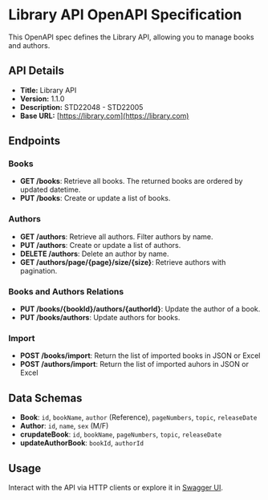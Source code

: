 # Library API OpenAPI Specification

This OpenAPI spec defines the Library API, allowing you to manage books and authors.

## API Details

- **Title:** Library API
- **Version:** 1.1.0
- **Description:** STD22048 - STD22005
- **Base URL:** [https://library.com](https://library.com)

## Endpoints

### Books

- **GET /books**: Retrieve all books. The returned books are ordered by updated datetime.
- **PUT /books**: Create or update a list of books.

### Authors

- **GET /authors**: Retrieve all authors. Filter authors by name.
- **PUT /authors**: Create or update a list of authors.
- **DELETE /authors**: Delete an author by name.
- **GET /authors/page/{page}/size/{size}**: Retrieve authors with pagination.

### Books and Authors Relations

- **PUT /books/{bookId}/authors/{authorId}**: Update the author of a book. 
- **PUT /books/authors**: Update authors for books.
  
### Import
- **POST /books/import**: Return the list of imported books in JSON or Excel
- **POST /authors/import**: Return the list of imported auhors in JSON or Excel
## Data Schemas

- **Book**: `id`, `bookName`, `author` (Reference), `pageNumbers`, `topic`, `releaseDate`
- **Author**: `id`, `name`, `sex` (M/F)
- **crupdateBook**: `id`, `bookName`, `pageNumbers`, `topic`, `releaseDate`
- **updateAuthorBook**: `bookId`, `authorId`

## Usage

Interact with the API via HTTP clients or explore it in [Swagger UI](https://petstore.swagger.io/?url=https://raw.githubusercontent.com/Sullivan1301/library-management/OAS-TD4-STD22048-STD22005/docs/api.yml).
